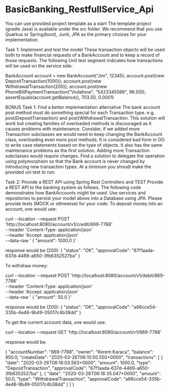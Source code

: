 # BasicBanking_RestfullService_Api

You can use provided project template as a start
The template project (gradle Java) is available under the src folder.  We recommend that you use Quarkus or Spring(boot), Junit, JPA as the primary choices for your implementation.

Task 1: Implement and test the model
These transaction objects will be used both to make financial requests of a BankAccount and to keep a record of those requests. The following Unit test segment indicates how transactions will be used on the service side:

BankAccount account = new BankAccount("Jim", 12345);
account.post(new DepositTransaction(1000));
account.post(new WithdrawalTransaction(200));
account.post(new PhoneBillPaymentTransaction("Vodafone", "5423345566", 96.50));
assertEquals(account.getBalance(), 703.50, 0.0001)



BONUS Task 1: Find a better implementation alternative
The bank account post method must do something special for each Transaction type. e.g. post(DepositTransaction) and post(WithdrawalTransaction. This solution will work but creating families of overloaded methods is discouraged as it causes problems with maintenance. Consider, if we added more Transaction subclasses we would need to keep changing the BankAccount class, overloading even more post methods. It is considered bad form in OO  to write case statements based on the type of objects. It also has the same maintenance problems as the first solution. Adding more Transaction subclasses would require changes. Find a solution to delegate the operation using polymorphism so that the Bank account is never changed by introducing new transaction types. At a öinimum you shoudl make the provided uni test to run:

Task 2:  Provide a REST API using Spring Rest Controllers and TEST
Provide a REST API to the banking system as follows. The following code demonstrates how BankAccounts might be used.  Use services and repositories to persist your model above into a Database using JPA.  Please provide tests (MOCK or othrewise) for your code:
To deposit money into an account, one would use:

curl --location --request POST 'http://localhost:8080/account/v1/credit/669-7788' \
--header 'Content-Type: application/json' \
--header 'Accept: application/json' \
--data-raw '    {
        "amount": 1000.0
    }'

response would be (200):
{
    "status": "OK",
    "approvalCode": "67f1aada-637d-4469-a650-3fb6352527ba"
}


To withdraw money:

curl --location --request POST 'http://localhost:8080/account/v1/debit/669-7788' \
--header 'Content-Type: application/json' \
--header 'Accept: application/json' \
--data-raw '    {
        "amount": 50.0
    }'

response would be (200):
{
    "status": "OK",
    "approvalCode": "a66cce54-335b-4e46-9b49-05017c4b38dd"
}


To get the current account data, one would use:

curl --location --request GET 'http://localhost:8080/account/v1/669-7788'

response would be:

{
    "accountNumber": "669-7788",
    "owner": "Kerem Karaca",
    "balance": 950.0,
    "createDate": "2020-03-26T06:15:50.550+0000",
    "transactions": [
        {
            "date": "2020-03-26T06:16:03.563+0000",
            "amount": 1000.0,
            "type": "DepositTransaction",
            "approvalCode": "67f1aada-637d-4469-a650-3fb6352527ba"
        },
        {
            "date": "2020-03-26T06:16:35.047+0000",
            "amount": 50.0,
            "type": "WithdrawalTransaction",
            "approvalCode": "a66cce54-335b-4e46-9b49-05017c4b38dd"
        }
    ]
}
